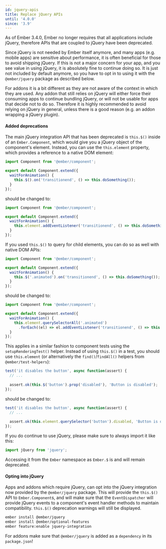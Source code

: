 ```yaml
---
id: jquery-apis
title: Replace jQuery APIs
until: '4.0.0'
since: '3.9'
---
```


As of Ember 3.4.0, Ember no longer requires that all applications include jQuery, therefore APIs that are coupled to jQuery have been deprecated.

Since jQuery is not needed by Ember itself anymore, and many apps (e.g. mobile apps) are 
sensitive about performance, it is often beneficial for those to
avoid shipping jQuery. If this is not a major concern for your app, and you see value in using jQuery, it is 
absolutely fine to continue doing so. It is just not included by default anymore, so you have to opt in to
using it with the `@ember/jquery` package as described below.

For addons it is a bit different as they are not aware of the context in which they are used. Any addon that still 
relies on jQuery will either force their consuming apps to continue bundling jQuery, or will not be usable for apps
that decide not to do so. Therefore it is highly recommended to avoid relying on jQuery in general, unless there is a good
reason (e.g. an addon wrapping a jQuery plugin).

#### Added deprecations

The main jQuery integration API that has been deprecated is `this.$()` inside of an `Ember.Component`, which would give you a 
jQuery object of the component's element. Instead, you can use the `this.element` property, which provides a 
reference to a native DOM element:

```js
import Component from '@ember/component';

export default Component.extend({
  waitForAnimation() {
    this.$().on('transitionend', () => this.doSomething());
  }
});
```

should be changed to:

```js
import Component from '@ember/component';

export default Component.extend({
  waitForAnimation() {
    this.element.addEventListener('transitionend', () => this.doSomething());
  }
});
```

If you used `this.$()` to query for child elements, you can do so as well with native DOM APIs:

```js
import Component from '@ember/component';

export default Component.extend({
  waitForAnimation() {
    this.$('.animated').on('transitionend', () => this.doSomething());
  }
});
```

should be changed to:

```js
import Component from '@ember/component';

export default Component.extend({
  waitForAnimation() {
    this.element.querySelectorAll('.animated')
      .forEach((el) => el.addEventListener('transitionend', () => this.doSomething()));
  }
});
```

This applies in a similar fashion to component tests using the `setupRenderingTest()` helper. Instead of using 
`this.$()` in a test, you should use `this.element` (or alternatively the `find()`/`findAll()` helpers from 
`@ember/test-helpers`):

```js
test('it disables the button', async function(assert) {
  // ...
  
  assert.ok(this.$('button').prop('disabled'), 'Button is disabled');
});
```

should be changed to:

```js
test('it disables the button', async function(assert) {
  // ...
  
  assert.ok(this.element.querySelector('button').disabled, 'Button is disabled');
});
```


If you do continue to use jQuery, please make sure to always import it like this:

```js
import jQuery from 'jquery';
```

Accessing it from the `Ember` namespace as `Ember.$` is and will remain deprecated.

#### Opting into jQuery

Apps and addons which require jQuery, can opt into the jQuery integration now provided by
the `@ember/jquery` package. This will provide the `this.$()` API to `Ember.Component`s, and
will make sure that the `EventDispatcher` will provide jQuery events to a component's event handler methods to 
maintain compatibility. `this.$()` deprecation warnings will still be displayed.

```bash
ember install @ember/jquery
ember install @ember/optional-features
ember feature:enable jquery-integration
```

For addons make sure that `@ember/jquery` is added as a `dependency` in its `package.json`!





